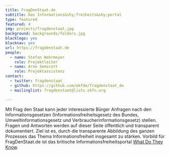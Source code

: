 ```yaml
---
title: FragDenStaat.de
subtitle: Das Informations&shy;freiheits&shy;portal
type: featured
featured: 4
img: projects/fragdenstaat.jpg
background: backgrounds/folders.jpg
blacklogo: yes
blacknav: yes
url: https://fragdenstaat.de
people:
  - name: Stefan Wehrmeyer
    role: Projektleiter
  - name: Arne Semsrott
    role: Projektassistenz
contact:
  - twitter: fragdenstaat
  - github: https://github.com/okfde/fragdenstaat_de
  - mailinglist: fragdenstaat@lists.okfn.org

---
```


Mit Frag den Staat kann jeder interessierte Bürger Anfragen nach den Informationsgesetzen (Informationsfreiheitsgesetz des Bundes, Umweltinformationsgesetz und Verbraucherinformationsgesetz) stellen. Fragen und Antworten werden auf dieser Seite öffentlich und transparent dokumentiert. Ziel ist es, durch die transparente Abbildung des ganzen Prozesses das Thema Informationsfreiheit insgesamt zu stärken. Vorbild für FragDenStaat.de ist das britische Informationsfreiheitsportal [What Do They Know]( https://www.whatdotheyknow.com/).
